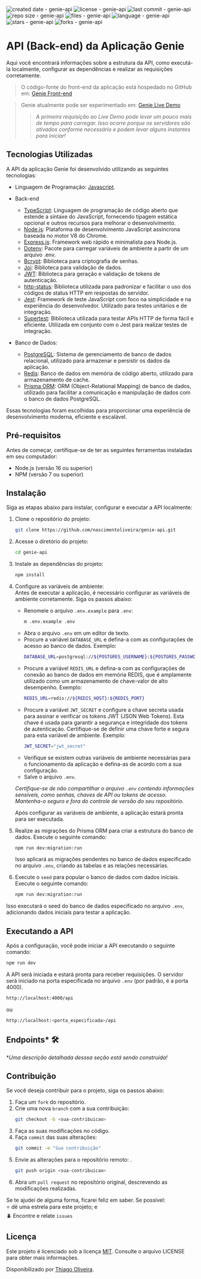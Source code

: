 ![created date - genie-api](https://img.shields.io/date/1680145200?color=007ec6&label=created&style=flat-square)
![license - genie-api](https://img.shields.io/github/license/nascimentoliveira/genie-api?color=007ec6&style=flat-square)
![last commit - genie-api](https://img.shields.io/github/last-commit/nascimentoliveira/genie-api?color=007ec6&style=flat-square)
![repo size - genie-api](https://img.shields.io/github/repo-size/nascimentoliveira/genie-api?color=007ec6&style=flat-square)
![files - genie-api](https://img.shields.io/github/directory-file-count/nascimentoliveira/genie-api?color=007ec6&style=flat-square)
![language - genie-api](https://img.shields.io/github/languages/top/nascimentoliveira/genie-api?color=007ec6&style=flat-square)
![stars - genie-api](https://img.shields.io/github/stars/nascimentoliveira/genie-api?color=007ec6&style=flat-square)
![forks - genie-api](https://img.shields.io/github/forks/nascimentoliveira/genie-api?color=007ec6&style=flat-square)

# API (Back-end) da Aplicação Genie

Aqui você encontrará informações sobre a estrutura da API, como executá-la localmente, configurar as dependências e realizar as requisições corretamente.

> O código-fonte do front-end da aplicação está hospedado no GitHub em: [Genie Front-end](https://github.com/nascimentoliveira/genie)

> Genie atualmente pode ser experimentado em: [Genie Live Demo](https://nascimentoliveira-genie.vercel.app)
>  
>> *A primeira requisição ao Live Demo pode levar um pouco mais de tempo para carregar. Isso ocorre porque os servidores são ativados conforme necessário e podem levar alguns instantes para iniciar!*

## Tecnologias Utilizadas

A API da aplicação Genie foi desenvolvido utilizando as seguintes tecnologias:

- Linguagem de Programação: [Javascript](https://developer.mozilla.org/pt-BR/docs/Web/JavaScript/Reference).

- Back-end
   - [TypeScript](https://www.typescriptlang.org/): Linguagem de programação de código aberto que estende a sintaxe do JavaScript, fornecendo tipagem estática opcional e outros recursos para melhorar o desenvolvimento.
   - [Node.js](https://nodejs.org/en/about): Plataforma de desenvolvimento JavaScript assíncrona baseada no motor V8 do Chrome.
   - [Express.js](https://expressjs.com/pt-br/): Framework web rápido e minimalista para Node.js.
   - [Dotenv](https://www.npmjs.com/package/dotenv): Pacote para carregar variáveis de ambiente a partir de um arquivo .env.
   - [Bcrypt](https://www.npmjs.com/package/bcrypt): Biblioteca para criptografia de senhas.
   - [Joi](https://joi.dev/): Biblioteca para validação de dados.
   - [JWT](https://www.npmjs.com/package/jsonwebtoken): Biblioteca para geração e validação de tokens de autenticação.
   - [http-status](https://www.npmjs.com/package/http-status): Biblioteca utilizada para padronizar e facilitar o uso dos códigos de status HTTP em respostas do servidor.
   - [Jest](https://jestjs.io/): Framework de teste JavaScript com foco na simplicidade e na experiência do desenvolvedor. Utilizado para testes unitários e de integração.
   - [Supertest](https://www.npmjs.com/package/supertest): Biblioteca utilizada para testar APIs HTTP de forma fácil e eficiente. Utilizada em conjunto com o Jest para realizar testes de integração.

- Banco de Dados: 
  - [PostgreSQL](https://www.postgresql.org/about/): Sistema de gerenciamento de banco de dados relacional, utilizado para armazenar e persistir os dados da aplicação.
  - [Redis](https://redis.io/): Banco de dados em memória de código aberto, utilizado para armazenamento de cache.
  - [Prisma ORM](https://www.prisma.io/): ORM (Object-Relational Mapping) de banco de dados, utilizado para facilitar a comunicação e manipulação de dados com o banco de dados PostgreSQL.


Essas tecnologias foram escolhidas para proporcionar uma experiência de desenvolvimento moderna, eficiente e escalável.

## Pré-requisitos

Antes de começar, certifique-se de ter as seguintes ferramentas instaladas em seu computador:
-   Node.js (versão 16 ou superior)
-   NPM (versão 7 ou superior)

## Instalação

Siga as etapas abaixo para instalar, configurar e executar a API localmente:

1. Clone o repositório do projeto:
    ```bash
    git clone https://github.com/nascimentoliveira/genie-api.git
    ```
2. Acesse o diretório do projeto:
    ```bash
    cd genie-api
    ```
3. Instale as dependências do projeto:
    ```bash
    npm install
    ```
4. Configure as variáveis de ambiente:  
   Antes de executar a aplicação, é necessário configurar as variáveis de ambiente corretamente. Siga os passos abaixo:
   -  Renomeie o arquivo `.env.example` para `.env`:
      ```bash
      m .env.example .env
      ```
   - Abra o arquivo `.env` em um editor de texto.
   - Procure a variável `DATABASE_URL` e defina-a com as configurações de acesso ao banco de dados. Exemplo:  
      ```bash
      DATABASE_URL=postgresql://${POSTGRES_USERNAME}:${POSTGRES_PASSWORD}@${POSTGRES_HOST}:${POSTGRES_PORT}/${POSTGRES_DATABASE}?schema=public
      ```
   - Procure a variável `REDIS_URL` e defina-a com as configurações de conexão ao banco de dados em memória REDIS, que é amplamente utilizado como um armazenamento de chave-valor de alto desempenho. Exemplo:  
      ```bash
      REDIS_URL=redis://${REDIS_HOST}:${REDIS_PORT}
      ```
   - Procure a variável `JWT_SECRET` e configure a chave secreta usada para assinar e verificar os tokens JWT (JSON Web Tokens). Esta chave é usada para garantir a segurança e integridade dos tokens de autenticação. Certifique-se de definir uma chave forte e segura para esta variável de ambiente. Exemplo:  
      ```bash
      JWT_SECRET="jwt_secret"
      ```
   - Verifique se existem outras variáveis de ambiente necessárias para o funcionamento da aplicação e defina-as de acordo com a sua configuração.
   - Salve o arquivo `.env`.
    
   *Certifique-se de não compartilhar o arquivo `.env` contendo informações sensíveis, como senhas, chaves de API ou tokens de acesso. Mantenha-o seguro e fora do controle de versão do seu repositório.*

   Após configurar as variáveis de ambiente, a aplicação estará pronta para ser executada.

5. Realize as migrações do Prisma ORM para criar a estrutura do banco de dados. Execute o seguinte comando:

   ```bash
   npm run dev:migration:run
   ```

   Isso aplicará as migrações pendentes no banco de dados especificado no arquivo `.env`, criando as tabelas e as relações necessárias.

6. Execute o `seed` para popular o banco de dados com dados iniciais. Execute o seguinte comando:
   ```bash
   npm run dev:migration:run
   ```
Isso executará o seed do banco de dados especificado no arquivo `.env`, adicionando dados iniciais para testar a aplicação.

## Executando a API

Após a configuração, você pode iniciar a API executando o seguinte comando:
  ```bash
  npm run dev
  ```
A API será iniciada e estará pronta para receber requisições.
O servidor será iniciado na porta especificada no arquivo `.env` (por padrão, é a porta 4000).
  ```bash
  http://localhost:4000/api
  ```
ou 
  ```bash
  http://localhost:<porta_especificada>/api
  ```

## Endpoints* 🛠

**Uma descrição detalhada desssa seção está sendo construída!*

<!-- A API do Drive.t possui os seguintes endpoints disponíveis: -->

## Contribuição

Se você deseja contribuir para o projeto, siga os passos abaixo:

1. Faça um `fork` do repositório.
2. Crie uma nova `branch` com a sua contribuição: 
    ```bash
    git checkout -b <sua-contribuicao>
    ```
3. Faça as suas modificações  no código.
4. Faça `commit` das suas alterações:
    ```bash
    git commit -m "Sua contribuição"
    ```
5. Envie as alterações para o repositório remoto: .
    ```bash
    git push origin <sua-contribuicao>
    ```
6. Abra um `pull request` no repositório original, descrevendo as modificações realizadas.

Se te ajudei de alguma forma, ficarei feliz em saber. Se possível:  
⭐️ dê uma estrela para este projeto; e   
🪲 Encontre e relate `issues`

## Licença

Este projeto é licenciado sob a licença [MIT](https://choosealicense.com/licenses/mit/). Consulte o arquivo LICENSE para obter mais informações.

Disponibilizado por [Thiago Oliveira](https://www.linkedin.com/in/nascimentoliveira/).